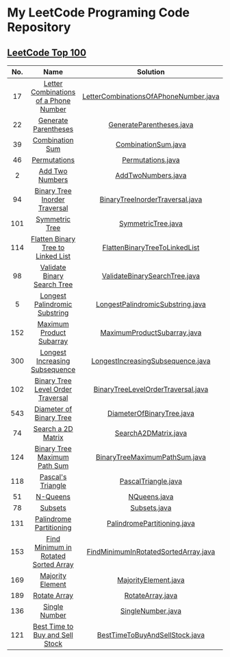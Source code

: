 # My LeetCode Programing Code Repository

## [LeetCode Top 100](https://leetcode.com/studyplan/top-100-liked/)

| No. |                                                           Name                                                            |                                      Solution                                      |
|:---:|:-------------------------------------------------------------------------------------------------------------------------:|:----------------------------------------------------------------------------------:|
| 17  | [Letter Combinations of a Phone Number](https://leetcode.com/problems/letter-combinations-of-a-phone-number/description/) | [LetterCombinationsOfAPhoneNumber.java](src/LetterCombinationsOfAPhoneNumber.java) |
| 22  |                  [Generate Parentheses](https://leetcode.com/problems/generate-parentheses/description)                   |              [GenerateParentheses.java](src/GenerateParentheses.java)              |
| 39  |                       [Combination Sum](https://leetcode.com/problems/combination-sum/description)                        |                   [CombinationSum.java](src/CombinationSum.java)                   |
| 46  |                          [Permutations](https://leetcode.com/problems/permutations/description/)                          |                     [Permutations.java](src/Permutations.java)                     |
|  2  |                       [Add Two Numbers](https://leetcode.com/problems/add-two-numbers/description/)                       |                    [AddTwoNumbers.java](src/AddTwoNumbers.java)                    |
| 94  |         [Binary Tree Inorder Traversal](https://leetcode.com/problems/binary-tree-inorder-traversal/description/)         |       [BinaryTreeInorderTraversal.java](src/BinaryTreeInorderTraversal.java)       |
| 101 |                              [Symmetric Tree](https://leetcode.com/problems/symmetric-tree/)                              |                    [SymmetricTree.java](src/SymmetricTree.java)                    |
| 114 |    [Flatten Binary Tree to Linked List](https://leetcode.com/problems/flatten-binary-tree-to-linked-list/description/)    |      [FlattenBinaryTreeToLinkedList](src/FlattenBinaryTreeToLinkedList.java)       |
| 98  |           [Validate Binary Search Tree](https://leetcode.com/problems/validate-binary-search-tree/description/)           |         [ValidateBinarySearchTree.java](src/ValidateBinarySearchTree.java)         |
|  5  |        [Longest Palindromic Substring ](https://leetcode.com/problems/longest-palindromic-substring/description/)         |      [LongestPalindromicSubstring.java](src/LongestPalindromicSubstring.java)      |
| 152 |             [Maximum Product Subarray ](https://leetcode.com/problems/maximum-product-subarray/description/)              |           [MaximumProductSubarray.java](src/MaximumProductSubarray.java)           |
| 300 |        [Longest Increasing Subsequence](https://leetcode.com/problems/longest-increasing-subsequence/description)         |     [LongestIncreasingSubsequence.java](src/LongestIncreasingSubsequence.java)     |
| 102 |           [Binary Tree Level Order Traversal](https://leetcode.com/problems/binary-tree-level-order-traversal/)           |    [BinaryTreeLevelOrderTraversal.java](src/BinaryTreeLevelOrderTraversal.java)    |
| 543 |                     [Diameter of Binary Tree](https://leetcode.com/problems/diameter-of-binary-tree/)                     |             [DiameterOfBinaryTree.java](src/DiameterOfBinaryTree.java)             |
| 74  |                          [Search a 2D Matrix](https://leetcode.com/problems/search-a-2d-matrix/)                          |                  [SearchA2DMatrix.java](src/SearchA2DMatrix.java)                  |
| 124 |          [Binary Tree Maximum Path Sum](https://leetcode.com/problems/binary-tree-maximum-path-sum/description)           |         [BinaryTreeMaximumPathSum.java](src/BinaryTreeMaximumPathSum.java)         |
| 118 |                           [Pascal's Triangle](https://leetcode.com/problems/pascals-triangle/)                            |                   [PascalTriangle.java](src/PascalTriangle.java)                   |
| 51  |                              [N-Queens](https://leetcode.com/problems/n-queens/description/)                              |                          [NQueens.java](src/NQueens.java)                          |
| 78  |                               [Subsets](https://leetcode.com/problems/subsets/description/)                               |                          [Subsets.java](src/Subsets.java)                          |
| 131 |               [Palindrome Partitioning](https://leetcode.com/problems/palindrome-partitioning/description/)               |           [PalindromePartitioning.java](src/PalindromePartitioning.java)           |
| 153 |  [Find Minimum in Rotated Sorted Array](https://leetcode.com/problems/find-minimum-in-rotated-sorted-array/description/)  |  [FindMinimumInRotatedSortedArray.java](src/FindMinimumInRotatedSortedArray.java)  |
| 169 |                      [Majority Element](https://leetcode.com/problems/majority-element/description)                       |                  [MajorityElement.java](src/MajorityElement.java)                  |
| 189 |                          [Rotate Array](https://leetcode.com/problems/rotate-array/description/)                          |                      [RotateArray.java](src/RotateArray.java)                      |
| 136 |                               [Single Number](https://leetcode.com/problems/single-number/)                               |                     [SingleNumber.java](src/SingleNumber.java)                     |
| 121 |       [Best Time to Buy and Sell Stock](https://leetcode.com/problems/best-time-to-buy-and-sell-stock/description/)       |        [BestTimeToBuyAndSellStock.java](src/BestTimeToBuyAndSellStock.java)        |